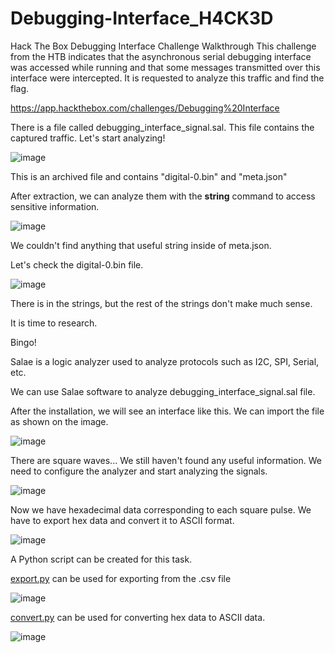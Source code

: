 # Debugging-Interface_H4CK3D
Hack The Box Debugging Interface Challenge Walkthrough
This challenge from the HTB indicates that the asynchronous serial debugging interface was accessed while running and that some messages transmitted over this interface were intercepted. It is requested to analyze this traffic and find the flag.

https://app.hackthebox.com/challenges/Debugging%20Interface

There is a file called debugging_interface_signal.sal. This file contains the captured traffic. Let's start analyzing!

![image](https://github.com/Funched/Debugging-Interface_H4CK3D/assets/135317904/b46b2a3f-f693-4568-90b3-e4d18e490003)

This is an archived file and contains "digital-0.bin" and "meta.json"

After extraction, we can analyze them with the **string** command to access sensitive information. 

![image](https://github.com/Funched/Debugging-Interface_H4CK3D/assets/135317904/94fbbb41-995e-4800-b72f-e374bd3aeeb0)

We couldn't find anything that useful string inside of meta.json.

Let's check the digital-0.bin file.

![image](https://github.com/Funched/Debugging-Interface_H4CK3D/assets/135317904/8341f181-70cf-45c0-a09e-542db2f9f80f)

There is <salae> in the strings, but the rest of the strings don't make much sense.

It is time to research.

Bingo!

Salae is a logic analyzer used to analyze protocols such as I2C, SPI, Serial, etc.

We can use Salae software to analyze debugging_interface_signal.sal file. 

After the installation, we will see an interface like this. We can import the file as shown on the image.

![image](https://github.com/Funched/Debugging-Interface_H4CK3D/assets/135317904/573d5726-e5fd-4ff6-83ba-be810b69e2a8)


There are square waves...
We still haven't found any useful information. We need to configure the analyzer and start analyzing the signals.

![image](https://github.com/Funched/Debugging-Interface_H4CK3D/assets/135317904/1f804618-92a2-42db-b774-37a0d7b900e0)

Now we have hexadecimal data corresponding to each square pulse. We have to export hex data and convert it to ASCII format. 

![image](https://github.com/Funched/Debugging-Interface_H4CK3D/assets/135317904/d2ea6529-3fe4-41d4-b9b9-5f0280504652)

A Python script can be created for this task. 

[export.py](https://github.com/Funched/Debugging-Interface_H4CK3D/blob/main/export.py) can be used for exporting from the .csv file

![image](https://github.com/Funched/Debugging-Interface_H4CK3D/assets/135317904/9d188c06-890d-4db5-91a6-fd3e130b244c)

[convert.py](https://github.com/Funched/Debugging-Interface_H4CK3D/blob/main/convert.py) can be used for converting hex data to ASCII data.

![image](https://github.com/Funched/Debugging-Interface_H4CK3D/assets/135317904/c5444660-c1e9-44da-b82a-350e14854c50)

